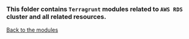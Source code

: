 ### This folder contains `Terragrunt` modules related to `AWS RDS` cluster and all related resources.  
[Back to the modules](../README.md)